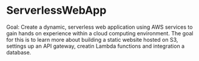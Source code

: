 # ServerlessWebApp
Goal: Create a dynamic, serverless web application using AWS services to gain hands on experience within a cloud computing environment. The goal for this is to learn more about building a static website hosted on S3, settings up an API gateway, creatin Lambda functions and integration a database.
